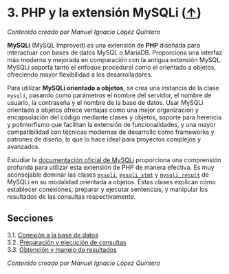 # 3. PHP y la extensión MySQLi ([↑](../README.md))

_Contenido creado por Manuel Ignacio López Quintero_

**MySQLi** (MySQL Improved) es una extensión de **PHP** diseñada para interactuar con bases de datos MySQL o MariaDB. Proporciona una interfaz más moderna y mejorada en comparación con la antigua extensión MySQL. MySQLi soporta tanto el enfoque procedural como el orientado a objetos, ofreciendo mayor flexibilidad a los desarrolladores.

Para utilizar **MySQLi orientado a objetos**, se crea una instancia de la clase `mysqli`, pasando como parámetros el nombre del servidor, el nombre de usuario, la contraseña y el nombre de la base de datos. Usar MySQLi orientado a objetos ofrece ventajas como una mejor organización y encapsulación del código mediante clases y objetos, soporte para herencia y polimorfismo que facilitan la extensión de funcionalidades, y una mayor compatibilidad con técnicas modernas de desarrollo como frameworks y patrones de diseño, lo que lo hace ideal para proyectos complejos y avanzados.

Estudiar la [documentación oficial de MySQLi](https://www.php.net/manual/book.mysqli.php) proporciona una comprensión profunda para utilizar esta extensión de PHP de manera efectiva.  Es muy aconsejable dominar las clases [`mysqli`](https://www.php.net/manual/class.mysqli.php), [`mysqli_stmt`](https://www.php.net/manual/class.mysqli-stmt.php) y [`mysqli_result`](https://www.php.net/manual/class.mysqli-result.php) de MySQLi en su modalidad orientada a objetos. Estas clases explican cómo establecer conexiones, preparar y ejecutar sentencias, y manipular los resultados de las consultas respectivamente.

## Secciones

3.1. [Conexión a la base de datos](3.1.md)<br />
3.2. [Preparación y ejecución de consultas](3.2.md)<br />
3.3. [Obtención y manejo de resultados](3.3.md)

_Contenido creado por Manuel Ignacio López Quintero_
